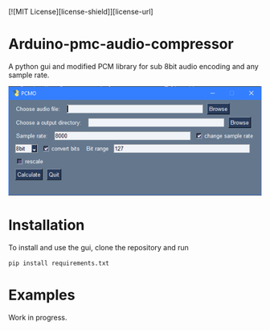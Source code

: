 [![MIT License][license-shield]][license-url]

# Arduino-pmc-audio-compressor

A python gui and modified PCM library for sub 8bit audio encoding and any sample rate.

![image](/PCMO.png)

# Installation

To install and use the gui, clone the repository and run 
```
pip install requirements.txt
```

# Examples

Work in progress.

